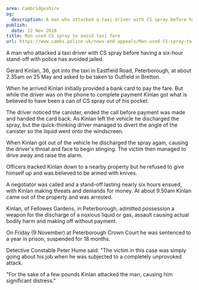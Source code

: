 ```yaml
area: Cambridgeshire
og:
  description: A man who attacked a taxi driver with CS spray before having a six-hour stand-off with police has avoided jailed.
publish:
  date: 12 Nov 2018
title: Man used CS spray to avoid taxi fare
url: https://www.cambs.police.uk/news-and-appeals/Man-used-CS-spray-to-avoid-taxi-fare
```

A man who attacked a taxi driver with CS spray before having a six-hour stand-off with police has avoided jailed.

Gerard Kinlan, 36, got into the taxi in Eastfield Road, Peterborough, at about 2.35am on 25 May and asked to be taken to Outfield in Bretton.

When he arrived Kinlan initially provided a bank card to pay the fare. But while the driver was on the phone to complete payment Kinlan got what is believed to have been a can of CS spray out of his pocket.

The driver noticed the canister, ended the call before payment was made and handed the card back. As Kinlan left the vehicle he discharged the spray, but the quick-thinking driver managed to divert the angle of the canister so the liquid went onto the windscreen.

When Kinlan got out of the vehicle he discharged the spray again, causing the driver's throat and face to begin stinging. The victim then managed to drive away and raise the alarm.

Officers tracked Kinlan down to a nearby property but he refused to give himself up and was believed to be armed with knives.

A negotiator was called and a stand-off lasting nearly six hours ensued, with Kinlan making threats and demands for money. At about 9.50am Kinlan came out of the property and was arrested.

Kinlan, of Fellowes Gardens, in Peterborough, admitted possession a weapon for the discharge of a noxious liquid or gas, assault causing actual bodily harm and making off without payment.

On Friday (9 November) at Peterborough Crown Court he was sentenced to a year in prison, suspended for 18 months.

Detective Constable Peter Hume said: "The victim in this case was simply going about his job when he was subjected to a completely unprovoked attack.

"For the sake of a few pounds Kinlan attacked the man, causing him significant distress."

